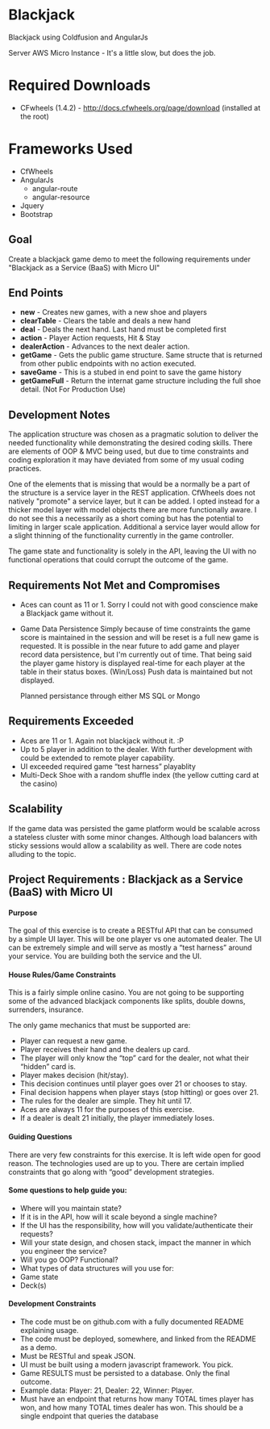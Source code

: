 # Blackjack
Blackjack using Coldfusion and AngularJs

Server AWS Micro Instance - It's a little slow, but does the job.

# Required Downloads
- CFwheels (1.4.2) - http://docs.cfwheels.org/page/download (installed at the root)

# Frameworks Used
- CfWheels
- AngularJs
	- angular-route
    - angular-resource
- Jquery
- Bootstrap


## Goal
Create a blackjack game demo to meet the following requirements under "Blackjack as a Service (BaaS) with Micro UI"

## End Points
- **new** - Creates new games, with a new shoe and players
- **clearTable** - Clears the table and deals a new hand
- **deal** - Deals the next hand. Last hand must be completed first
- **action** - Player Action requests, Hit & Stay
- **dealerAction** - Advances to the next dealer action.
- **getGame** - Gets the public game structure. Same structe that is returned from other public endpoints with no action executed.
- **saveGame** - This is a stubed in end point to save the game history
- **getGameFull** - Return the internat game structure including the full shoe detail. (Not For Production Use)

## Development Notes
The application structure was chosen as a pragmatic solution to deliver the needed functionality while demonstrating the desired coding skills. There are elements of OOP & MVC being used, but due to time constraints and coding exploration it may have deviated from some of my usual coding practices.

One of the elements that is missing that would be a normally be a part of the structure is a service layer in the REST application. CfWheels does not natively "promote" a service layer, but it can be added. I opted instead for a thicker model layer with model objects there are more functionally aware. I do not see this a necessarily as a short coming but has the potential to limiting in larger scale application. Additional a service layer would allow for a slight thinning of the functionality currently in the game controller.

The game state and functionality is solely in the API, leaving the UI with no functional operations that could corrupt the outcome of the game.

## Requirements Not Met and Compromises
- Aces can count as 11 or 1. Sorry I could not with good conscience make a Blackjack game without it.
- Game Data Persistence
	Simply because of time constraints the game score is maintained in the session and will be reset is a full new game is requested. It is possible in the near future to add game and player record data persistence, but I'm currently out of time. That being said the player game history is displayed real-time for each player at the table in their status boxes. (Win/Loss) Push data is maintained but not displayed.
    
    Planned persistance through either MS SQL or Mongo

## Requirements Exceeded
- Aces are 11 or 1. Again not blackjack without it. :P
- Up to 5 player in addition to the dealer. With further development with could be extended to remote player capability.
- UI exceeded required game “test harness” playablity
- Multi-Deck Shoe with a random shuffle index (the yellow cutting card at the casino)

## Scalability 
If the game data was persisted the game platform would be scalable across a stateless cluster with some minor changes. Although load balancers with sticky sessions would allow a scalability as well. There are code notes alluding to the topic.



## Project Requirements : Blackjack as a Service (BaaS) with Micro UI

#### Purpose
The goal of this exercise is to create a RESTful API that can be consumed by a simple UI layer. This will be one player vs one automated dealer. The UI can be extremely simple and will serve as mostly a “test harness” around your service. You are building both the service and the UI.

#### House Rules/Game Constraints
This is a fairly simple online casino. You are not going to be supporting some of the advanced blackjack components like splits, double downs, surrenders, insurance. 

The only game mechanics that must be supported are:
- Player can request a new game.
- Player receives their hand and the dealers up card.
- The player will only know the “top” card for the dealer, not what their “hidden” card is.
- Player makes decision (hit/stay).
- This decision continues until player goes over 21 or chooses to stay.
- Final decision happens when player stays (stop hitting) or goes over 21.
- The rules for the dealer are simple. They hit until 17. 
- Aces are always 11 for the purposes of this exercise.
- If a dealer is dealt 21 initially, the player immediately loses.

#### Guiding Questions
There are very few constraints for this exercise. It is left wide open for good reason. The technologies used are up to you. There are certain implied constraints that go along with “good” development strategies. 

#### Some questions to help guide you:
- Where will you maintain state? 
- If it is in the API, how will it scale beyond a single machine?
- If the UI has the responsibility, how will you validate/authenticate their requests?
- Will your state design, and chosen stack, impact the manner in which you engineer the service?
- Will you go OOP? Functional? 
- What types of data structures will you use for:
- Game state
- Deck(s)

#### Development Constraints
- The code must be on github.com with a fully documented README explaining usage.
- The code must be deployed, somewhere, and linked from the README as a demo.
- Must be RESTful and speak JSON.
- UI must be built using a modern javascript framework. You pick.
- Game RESULTS must be persisted to a database. Only the final outcome. 
- Example data: Player: 21, Dealer: 22, Winner: Player.
- Must have an endpoint that returns how many TOTAL times player has won, and how many TOTAL times dealer has won. This should be a single endpoint that queries the database
